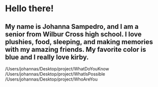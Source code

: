 <h1>Hello there!</h1>
<h2> My name is Johanna Sampedro, and I am a senior from Wilbur Cross high school. I love plushies, food, sleeping, and making memories with my amazing 
friends. My favorite color is blue and I really love kirby.</h2>  

/Users/johannas/Desktop/project/WhatDoYouKnow
/Users/johannas/Desktop/project/WhatIsPossible
/Users/johannas/Desktop/project/WhoAreYou

